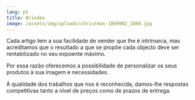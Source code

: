 ```yaml
---
lang: pt
title: Brindes
image: /assets/img/uploads/christmas-1869902_1080.jpg
---
```

Cada artigo tem a sua facilidade de vender que lhe é intrínseca, mas acreditamos que o resultado a que se propõe cada objecto deve ser rentabilizado no seu expoente máximo.

Por essa razão oferecemos a possibilidade de personalizar os seus produtos à sua imagem e necessidades.

À qualidade dos trabalhos que nos é reconhecida, damos-lhe respostas competitivas tanto a nível de preços como de prazos de entrega.
